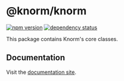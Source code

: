 # @knorm/knorm

[![npm version](https://badge.fury.io/js/%40knorm%2Fknorm.svg)](https://badge.fury.io/js/%40knorm%2Fknorm)
[![dependency status](https://david-dm.org/knorm/knorm.svg)](https://david-dm.org/knorm/knorm)

This package contains Knorm's core classes.

## Documentation

Visit the [documentation site](https://knorm.netlify.app).
